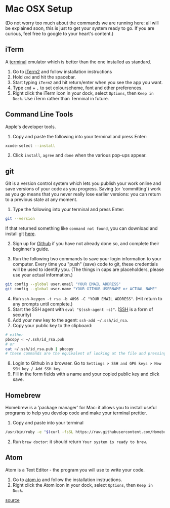 # Mac OSX Setup
(Do not worry too much about the commands we are running here: all will be explained soon, this is just to get your system ready to go. If you are curious, feel free to google to your heart's content.)

## iTerm
A [terminal](https://techterms.com/definition/terminal) emulator which is better than the one installed as standard.
1. Go to [iTerm2](https://www.iterm2.com/downloads.html) and follow installation instructions
1. Hold `cmd` and hit the spacebar.
1. Start typing `iTerm2` and hit return/enter when you see the app you want.
1. Type `cmd` + `,` to set colourscheme, font and other preferences.
1. Right click the iTerm icon in your dock, select `Options`, then `Keep in Dock`.
Use iTerm rather than Terminal in future.

## Command Line Tools
Apple's developer tools.
1. Copy and paste the following into your terminal and press Enter:

  ```sh
  xcode-select --install
  ```

2. Click `install`, `agree` and `done` when the various pop-ups appear.

## git
Git is a version control system which lets you publish your work online and save
versions of your code as you progress. Saving (or 'committing') work as you go
means that you never really lose earlier versions: you can return to a previous
state at any moment.
1. Type the following into your terminal and press Enter:

  ```sh
  git --version
  ```
  If that returned something like `command not found`, you can download and install
  git [here](https://git-scm.com/download/mac).
  
2. Sign up for [Github](https://github.com/) if you have not already done so, and complete their beginner's guide.

3. Run the following two commands to save your login information to your computer. Every time you "push" (save) code to git, these credentials will be used to identify you.
(The things in caps are placeholders, please use your actual information.)

  ```sh
  git config --global user.email "YOUR EMAIL ADDRESS"
  git config --global user.name "YOUR GITHUB USERNAME or ACTUAL NAME"
  ```

4. Run `ssh-keygen -t rsa -b 4096 -C "YOUR EMAIL ADDRESS"`. (Hit return to any prompts until complete.)
5. Start the SSH agent with `eval "$(ssh-agent -s)"`. ([SSH](https://www.digitalocean.com/community/tutorials/ssh-essentials-working-with-ssh-servers-clients-and-keys) is a form of security)
6. Add your new key to the agent: `ssh-add ~/.ssh/id_rsa`.
7. Copy your public key to the clipboard:

  ```sh
  # either
  pbcopy < ~/.ssh/id_rsa.pub
  # or
  cat ~/.ssh/id_rsa.pub | pbcopy
  # these commands are the equivalent of looking at the file and pressing <Command-C>
  ```

8. Login to Github in a browser. Go to `Settings > SSH and GPG keys > New SSH key / Add SSH key`.
9. Fill in the form fields with a name and your copied public key and click save.

## Homebrew
Homebrew is a 'package manager' for Mac: it allows you to install useful programs
to help you develop code and make your terminal prettier.
1. Copy and paste into your terminal

  ```sh
  /usr/bin/ruby -e "$(curl -fsSL https://raw.githubusercontent.com/Homebrew/install/master/install)"
  ```

2. Run `brew doctor`: it should return `Your system is ready to brew`.

## Atom
Atom is a Text Editor - the program you will use to write your code.
1. Go to [atom.io](https://atom.io/) and follow the installation instructions.
1. Right click the Atom icon in your dock, select `Options`, then `Keep in Dock`.


[source](https://www.moncefbelyamani.com/how-to-install-xcode-homebrew-git-rvm-ruby-on-mac/)

